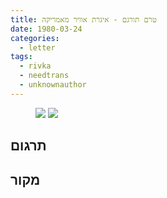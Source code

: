 ```yaml
---
title: טרם תורגם - איגרת אוויר מאמריקה
date: 1980-03-24
categories:
  - letter
tags:
  - rivka
  - needtrans
  - unknownauthor
---
```


<figure class="half">
    <a  href="/pupko-papers/assets/images/1980-03-24-usa-telegram-1.jpg">
    <img src="/pupko-papers/assets/images/1980-03-24-usa-telegram-1.jpg"></a>
    <a  href="/pupko-papers/assets/images/1980-03-24-usa-telegram-2.jpg">
    <img src="/pupko-papers/assets/images/1980-03-24-usa-telegram-2.jpg"></a>
</figure>

## תרגום

## מקור
